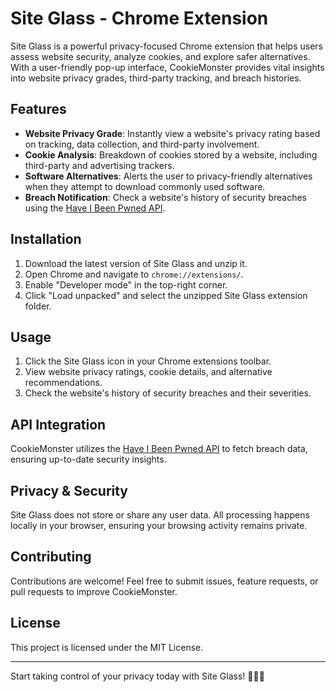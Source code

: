 # Site Glass - Chrome Extension

Site Glass is a powerful privacy-focused Chrome extension that helps users assess website security, analyze cookies, and explore safer alternatives. With a user-friendly pop-up interface, CookieMonster provides vital insights into website privacy grades, third-party tracking, and breach histories.

## Features

- **Website Privacy Grade**: Instantly view a website's privacy rating based on tracking, data collection, and third-party involvement.
- **Cookie Analysis**: Breakdown of cookies stored by a website, including third-party and advertising trackers.
- **Software Alternatives**: Alerts the user to privacy-friendly alternatives when they attempt to download commonly used software.
- **Breach Notification**: Check a website's history of security breaches using the [Have I Been Pwned API](https://haveibeenpwned.com/API/v3#AllBreaches).

## Installation

1. Download the latest version of Site Glass and unzip it.
2. Open Chrome and navigate to `chrome://extensions/`.
3. Enable "Developer mode" in the top-right corner.
4. Click "Load unpacked" and select the unzipped Site Glass extension folder.

## Usage

1. Click the Site Glass icon in your Chrome extensions toolbar.
3. View website privacy ratings, cookie details, and alternative recommendations.
4. Check the website's history of security breaches and their severities.

## API Integration

CookieMonster utilizes the [Have I Been Pwned API](https://haveibeenpwned.com/api/v3/breaches?Domain=adobe.com) to fetch breach data, ensuring up-to-date security insights.

## Privacy & Security

Site Glass does not store or share any user data. All processing happens locally in your browser, ensuring your browsing activity remains private.

## Contributing

Contributions are welcome! Feel free to submit issues, feature requests, or pull requests to improve CookieMonster.

## License

This project is licensed under the MIT License.

---

Start taking control of your privacy today with Site Glass! 🕵️‍♂️🍪


